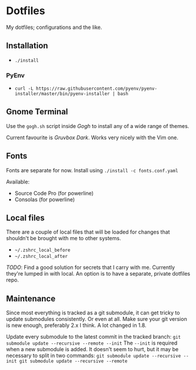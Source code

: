 # Dotfiles

My dotfiles; configurations and the like.

## Installation

- `./install`

### PyEnv

- `curl -L https://raw.githubusercontent.com/pyenv/pyenv-installer/master/bin/pyenv-installer | bash`

## Gnome Terminal

Use the `gogh.sh` script inside _Gogh_ to install any of a wide range of themes.

Current favourite is _Gruvbox Dark_. Works very nicely with the Vim one.

## Fonts

Fonts are separate for now.
Install using `./install -c fonts.conf.yaml`

Available:
- Source Code Pro (for powerline)
- Consolas (for powerline)

## Local files

There are a couple of local files that will be loaded for changes that shouldn't be brought with me to other systems.

- `~/.zshrc_local_before`
- `~/.zshrc_local_after`

_TODO_: Find a good solution for secrets that I carry with me. Currently they're lumped in with local. An option is to have a separate, private dotfiles repo.

## Maintenance

Since most everything is tracked as a git submodule,
it can get tricky to update submodules consistently.
Or even at all.
Make sure your git version is new enough,
preferably 2.x I think.
A lot changed in 1.8.

Update every submodule to the latest commit in the tracked branch:
``git submodule update --recursive --remote --init``
The `--init` is required when a new submodule is added.
It doesn't seem to hurt,
but it may be necessary to split in two commands:
``git submodule update --recursive --init
git submodule update --recursive --remote``
